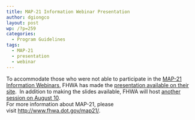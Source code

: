 ```yaml
---
title: MAP-21 Information Webinar Presentation
author: dgiongco
layout: post
wp: /?p=259
categories:
  - Program Guidelines
tags:
  - MAP-21
  - presentation
  - webinar
---
```

To accommodate those who were not able to participate in the [MAP-21 Information Webinars][1], FHWA has made the [presentation available on their site][2].  In addition to making the slides available, FHWA will host [another session on August 10][3].  
For more information about MAP-21, please visit <http://www.fhwa.dot.gov/map21/>.

 [1]: /blog/2012/07/31/map-21-information-webinars "MAP-21 Information&nbsp;Webinars"
 [2]: http://www.fhwa.dot.gov/map21/docs/presentation_082012.pdf
 [3]: http://www.fhwa.dot.gov/map21/webinars.cfm